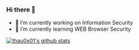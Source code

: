 ### Hi there 👋

- 🔭 I’m currently working on Information Security
- 🌱 I’m currently learning WEB Browser Security

[![thau0x01's github stats](https://github-readme-stats.vercel.app/api?username=thau0x01&show_icons=true&theme=dark&count_private=true)](https://github.com/thau0x01)

<!--
**thau0x01/thau0x01** is a ✨ _special_ ✨ repository because its `README.md` (this file) appears on your GitHub profile.

Here are some ideas to get you started:

- 🔭 I’m currently working on my body fit to impress your mama.
- 🌱 I’m currently learning how to catch gh curious boy's mamas.
- 👯 I’m looking to collaborate on your mama's happiness
- 🤔 I’m looking for help with kissing your mama
- 💬 Ask me about how i met your mother
- 📫 How to reach me: dont reach me!
- 😄 Pronouns: AH-64/Apache
- ⚡ Fun fact: I'm not really funny
-->

### 

